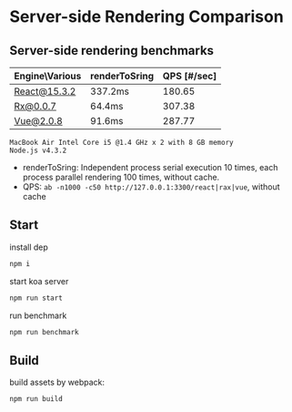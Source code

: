 # Server-side Rendering Comparison

## Server-side rendering benchmarks

|Engine\Various|renderToSring   | QPS [#/sec] |
|--------------|----------------|-------------|
| React@15.3.2 | 337.2ms        |  180.65     |
| Rx@0.0.7     | 64.4ms         |  307.38     |
| Vue@2.0.8    | 91.6ms         |  287.77     |

```
MacBook Air Intel Core i5 @1.4 GHz x 2 with 8 GB memory
Node.js v4.3.2
```

- renderToSring: Independent process serial execution 10 times, each process parallel rendering 100 times, without cache.
- QPS: `ab -n1000 -c50 http://127.0.0.1:3300/react|rax|vue`, without cache

## Start

install dep

```bash
npm i
```

start koa server

```bash
npm run start
```

run benchmark

```bash
npm run benchmark
```

## Build

build assets by webpack:

```bash
npm run build
```
